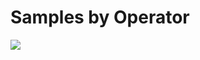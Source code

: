 # Samples by Operator

<img src="https://telemetry.sharepointpnp.com/sp-dev-list-formatting/docs/groupings/operator" />